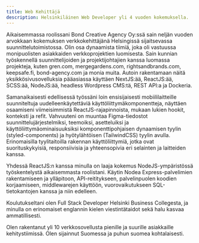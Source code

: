 ```yaml
---
title: Web Kehittäjä
description: Helsinkiläinen Web Developer yli 4 vuoden kokemuksella.
---
```


Aikaisemmassa roolissani Bond Creative Agency Oy:ssä sain neljän vuoden arvokkaan kokemuksen verkkokehittäjänä Helsingissä sijaitsevassa suunnittelutoimistossa. Olin osa dynaamista tiimiä, joka oli vastuussa monipuolisten asiakkaiden verkkoprojektien luomisesta. Sain kunnian työskennellä suunnittelijoiden ja projektijohtajien kanssa luomassa projekteja, kuten gren.com, mergegardens.com, rightsandbrands.com, keepsafe.fi, bond-agency.com ja monia muita. Autoin rakentamaan näitä yksikkösivusovelluksia pääasiassa käyttäen NextJS:ää, ReactJS:ää, SCSS:ää, NodeJS:ää, headless Wordpress CMS:tä, REST API:a ja Dockeria.


Samanaikaisesti edellisessä työssäni loin ensisijaisesti mobiililaitteille suunniteltuja uudelleenkäytettäviä käyttöliittymäkomponentteja, näyttäen osaamiseni viimeisimmistä ReactJS-rajapinnoista, mukaan lukien hookit, konteksti ja refit. Vahvuuteni on muuntaa Figma-tiedostot suunnittelujärjestelmiksi, teemoiksi, asetteluiksi ja käyttöliittymäominaisuuksiksi komponenttipohjaisen dynaamisen tyylin (styled-components) ja hyötylähtöisen (TailwindCSS) tyylin avulla. Erinomaisilla tyylitaitoilla rakennan käyttöliittymiä, jotka ovat suorituskykyisiä, responsiivisia ja yhteensopivia eri selainten ja laitteiden kanssa.


Yhdessä ReactJS:n kanssa minulla on laaja kokemus NodeJS-ympäristössä työskentelystä aikaisemmasta roolistani. Käytin Nodea Express-palvelimien rakentamiseen ja ylläpitoon, API-reititykseen, palvelinpuolen koodien korjaamiseen, middlewarejen käyttöön, vuorovaikutukseen SQL-tietokantojen kanssa ja niin edelleen.


Koulutukseltani olen Full Stack Developer Helsinki Business Collegesta, ja minulla on erinomaiset englannin kielen viestintätaidot sekä halu kasvaa ammatillisesti.


Olen rakentanut yli 10 verkkosovellusta pienille ja suurille asiakkaille kehitystiimissä. Olen sijainnut Suomessa ja puhun suomea kohtalaisesti.